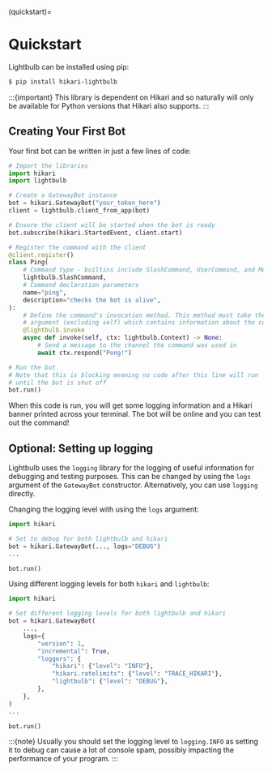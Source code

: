 (quickstart)=
# Quickstart

Lightbulb can be installed using pip:
```bash
$ pip install hikari-lightbulb
```

:::{important}
This library is dependent on Hikari and so naturally will only be available for Python
versions that Hikari also supports.
:::

## Creating Your First Bot

Your first bot can be written in just a few lines of code:
```python
# Import the libraries
import hikari
import lightbulb

# Create a GatewayBot instance
bot = hikari.GatewayBot("your_token_here")
client = lightbulb.client_from_app(bot)

# Ensure the client will be started when the bot is ready
bot.subscribe(hikari.StartedEvent, client.start)

# Register the command with the client
@client.register()
class Ping(
    # Command type - builtins include SlashCommand, UserCommand, and MessageCommand
    lightbulb.SlashCommand,
    # Command declaration parameters
    name="ping",
    description="checks the bot is alive",
):
    # Define the command's invocation method. This method must take the context as the first
    # argument (excluding self) which contains information about the command invocation.
    @lightbulb.invoke
    async def invoke(self, ctx: lightbulb.Context) -> None:
        # Send a message to the channel the command was used in
        await ctx.respond("Pong!")

# Run the bot
# Note that this is blocking meaning no code after this line will run
# until the bot is shut off
bot.run()
```

When this code is run, you will get some logging information and a Hikari banner printed across your
terminal. The bot will be online and you can test out the command!

## Optional: Setting up logging

Lightbulb uses the `logging` library for the logging of useful information for debugging and testing purposes.
This can be changed by using the `logs` argument of the `GatewayBot` constructor. Alternatively, you can use
`logging` directly.

Changing the logging level with using the `logs` argument:
```py
import hikari

# Set to debug for both lightbulb and hikari
bot = hikari.GatewayBot(..., logs="DEBUG")
...

bot.run()
```

Using different logging levels for both `hikari` and `lightbulb`:
```python
import hikari

# Set different logging levels for both lightbulb and hikari
bot = hikari.GatewayBot(
    ...,
    logs={
        "version": 1,
        "incremental": True,
        "loggers": {
            "hikari": {"level": "INFO"},
            "hikari.ratelimits": {"level": "TRACE_HIKARI"},
            "lightbulb": {"level": "DEBUG"},
        },
    },
)
...

bot.run()
```

:::{note}
Usually you should set the logging level to `logging.INFO` as setting it to debug can cause a lot
of console spam, possibly impacting the performance of your program.
:::
